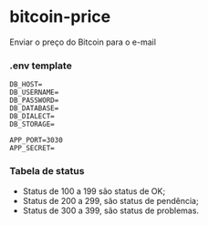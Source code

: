 # bitcoin-price

Enviar o preço do Bitcoin para o e-mail

### .env template

```.env
DB_HOST=
DB_USERNAME=
DB_PASSWORD=
DB_DATABASE=
DB_DIALECT=
DB_STORAGE=

APP_PORT=3030
APP_SECRET=
```

### Tabela de status

- Status de 100 a 199 são status de OK;
- Status de 200 a 299, são status de pendência;
- Status de 300 a 399, são status de problemas.
